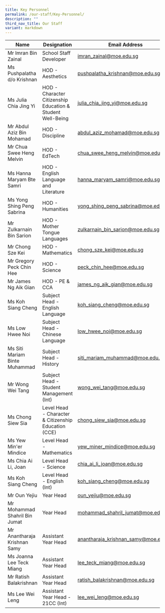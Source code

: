 ```yaml
---
title: Key Personnel
permalink: /our-staff/Key-Personnel/
description: ""
third_nav_title: Our Staff
variant: markdown
---
```

| Name | Designation | Email Address |
| -------- | -------- | -------- |
| Mr Imran Bin Zainal | School Staff Developer | imran_zainal@moe.edu.sg |
| Ms Pushpalatha d/o Krishnan     | HOD - Aesthetics | pushpalatha_krishnan@moe.edu.sg |
|Ms Julia Chia Jing Yi | HOD - Character Citizenship Education & Student Well-Being |julia_chia_jing_yi@moe.edu.sg |
| Mr Abdul Aziz Bin Mohamad | HOD - Discipline | abdul_aziz_mohamad@moe.edu.sg |
| Mr Chua Swee Heng Melvin   | HOD - EdTech | chua_swee_heng_melvin@moe.edu.sg |
| Ms Hanna Maryam Bte Samri | HOD - English Language and Literature | hanna_maryam_samri@moe.edu.sg |
| Ms Yong Shing Peng Sabrina | HOD - Humanities | yong_shing_peng_sabrina@moe.edu.sg |
| Mr Zulkarnain Bin Sarion  | HOD - Mother Tongue Languages | zulkarnain_bin_sarion@moe.edu.sg |
| Mr Chong Sze Kei | HOD - Mathematics | chong_sze_kei@moe.edu.sg |
| Mr Gregory Peck Chin Hee  | HOD - Science | peck_chin_hee@moe.edu.sg |
| Mr James Ng Aik Gian | HOD - PE & CCA | james_ng_aik_gian@moe.edu.sg |
| Ms Koh Siang Cheng | Subject Head - English Language | koh_siang_cheng@moe.edu.sg |
| Ms Low Hwee Noi | Subject Head - Chinese Language  | low_hwee_noi@moe.edu.sg |
| Ms Siti Mariam Binte Muhammad | Subject Head - History | siti_mariam_muhammad@moe.edu.sg |
| Mr Wong Wei Tang | Subject Head - Student Management (Int) | wong_wei_tang@moe.edu.sg |
| Ms Chong Siew Sia | Level Head - Character & Citizenship Education (CCE) | chong_siew_sia@moe.edu.sg |
| Ms Yew Min'er Mindice| Level Head - Mathematics | yew_miner_mindice@moe.edu.sg |
| Ms Chia Ai Li, Joan | Level Head - Science | chia_ai_li_joan@moe.edu.sg |
| Ms Koh Siang Cheng | Level Head - English (Int) | koh_siang_cheng@moe.edu.sg |
| Mr Oun Yejiu | Year Head | oun_yejiu@moe.edu.sg |
| Mr Mohammad Shahril Bin Jumat | Year Head | mohammad_shahril_jumat@moe.edu.sg |
| Mr Anantharaja Krishnan Samy | Assistant Year Head | anantharaja_krishnan_samy@moe.edu.sg |
| Ms Joanna Lee Teck Miang | Assistant Year Head | lee_teck_miang@moe.edu.sg |
| Mr Ratish Balakrishnan | Assistant Year Head | ratish_balakrishnan@moe.edu.sg |
| Ms Lee Wei Leng | Assistant Year Head - 21CC (Int) | lee_wei_leng@moe.edu.sg |